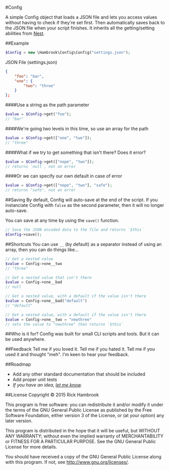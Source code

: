 #Config

A simple Config object that loads a JSON file and lets you access values without having to check if they're set first. Then automatically saves back to the JSON file when your script finishes. It inherits all the getting/setting abilities from [Nest](https://github.com/Hambrook/Nest).

##Example
```php
$Config = new \Hambrook\Config\Config("settings.json");
```

JSON File (settings.json)
```json
{
	"foo": "bar",
	"one": {
		"two": "three"
	}
};
```

####Use a string as the path parameter
```php
$value = $Config->get("foo");
// "bar"
```

####We're going two levels in this time, so use an array for the path
```php
$value = $Config->get(["one", "two"]);
// "three"
```

####What if we try to get something that isn't there? Does it error?
```php
$value = $Config->get(["nope", "two"]);
// returns `null`, not an error
```

####Or we can specify our own default in case of error
```php
$value = $Config->get(["nope", "two"], "safe");
// returns "safe", not an error
```

##Saving
By default, Config will auto-save at the end of the script. If you instanciate Config with `false` as the second parameter, then it will no longer auto-save.

You can save at any time by using the `save()` function.
```php
// Save the JSON encoded data to the file and returns `$this`
$Config->save();
```

##Shortcuts
You can use `__` (by default) as a separator instead of using an array, then you can do things like...
```php
// Get a nested value
$value = Config->one__two
// "three"

// Get a nested value that isn't there
$value = Config->one__bad
// null

// Get a nested value, with a default if the value isn't there
$value = Config->one__bad("default")
// "default"

// Get a nested value, with a default if the value isn't there
$value = Config->one__two = "newthree"
// sets the value to "newthree" then returns `$this`
```

##Who is it for?
Config was built for small CLI scripts and tools. But it can be used anywhere.

##Feedback
Tell me if you loved it. Tell me if you hated it. Tell me if you used it and thought "meh". I'm keen to hear your feedback.

##Roadmap
* Add any other standard documentation that should be included
* Add proper unit tests
* _If you have an idea, [let me know](https://github.com/Hambrook/Config/issues)._

##License
Copyright &copy; 2015 Rick Hambrook

This program is free software: you can redistribute it and/or modify
it under the terms of the GNU General Public License as published by
the Free Software Foundation, either version 3 of the License, or
(at your option) any later version.

This program is distributed in the hope that it will be useful,
but WITHOUT ANY WARRANTY; without even the implied warranty of
MERCHANTABILITY or FITNESS FOR A PARTICULAR PURPOSE.  See the
GNU General Public License for more details.

You should have received a copy of the GNU General Public License
along with this program.  If not, see <http://www.gnu.org/licenses/>.